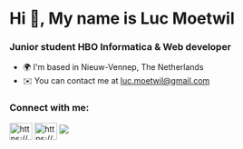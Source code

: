 <h1>Hi 👋, My name is Luc Moetwil</h1>
<h3>Junior student HBO Informatica & Web developer</h3>

*   🌍  I'm based in Nieuw-Vennep, The Netherlands
*   ✉️  You can contact me at [luc.moetwil@gmail.com](mailto:luc.moetwil@gmail.com)

<h3 >Connect with me:</h3>
<p >
 
<a href="https://linkedin.com/in/https://www.linkedin.com/in/luc-moetwil-021a97158/" target="blank"><img align="center" src="https://raw.githubusercontent.com/rahuldkjain/github-profile-readme-generator/master/src/images/icons/Social/linked-in-alt.svg" alt="https://www.linkedin.com/in/luc-moetwil-021a97158/" height="30" width="40" /></a>
<a href="https://discord.gg/https://discord.com/users/lucky#2885" target="blank"><img align="center" src="https://raw.githubusercontent.com/rahuldkjain/github-profile-readme-generator/master/src/images/icons/Social/discord.svg" alt="https://discord.com/users/lucky#2885" height="30" width="40" /></a>
 <a href="https://www.github.com/moetwil" target="_blank" rel="noreferrer"><img
                  src="https://img.shields.io/github/followers/moetwil?logo=github&style=for-the-badge&color=0891b2&labelColor=1c1917" /></a>
</p>


